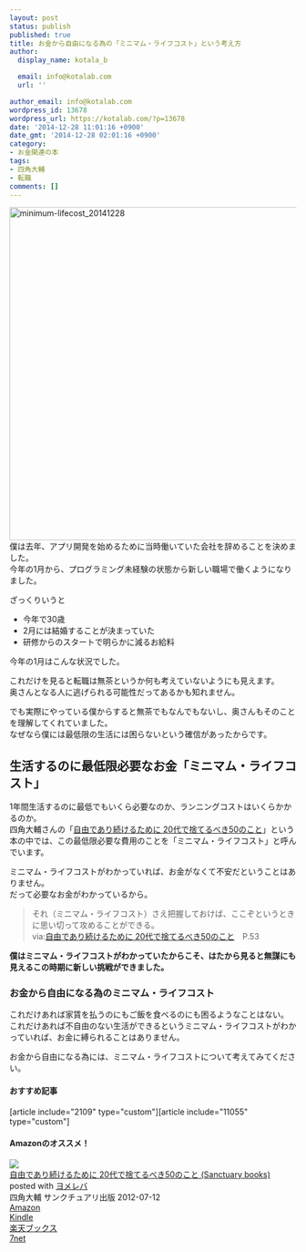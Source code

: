 ```yaml
---
layout: post
status: publish
published: true
title: お金から自由になる為の「ミニマム・ライフコスト」という考え方
author:
  display_name: kotala_b

  email: info@kotalab.com
  url: ''

author_email: info@kotalab.com
wordpress_id: 13678
wordpress_url: https://kotalab.com/?p=13678
date: '2014-12-28 11:01:16 +0900'
date_gmt: '2014-12-28 02:01:16 +0900'
category:
- お金関連の本
tags:
- 四角大輔
- 転職
comments: []
---
```

<p><img src="https://kotalab.com/wp-content/uploads/minimum-lifecost_20141228-780x585.jpg" alt="minimum-lifecost_20141228" width="780" height="585" class="aligncenter size-large wp-image-13680" /><br />
僕は去年、アプリ開発を始めるために当時働いていた会社を辞めることを決めました。<br />
今年の1月から、プログラミング未経験の状態から新しい職場で働くようになりました。</p>
<p>ざっくりいうと</p>
<ul>
<li>今年で30歳</li>
<li>2月には結婚することが決まっていた</li>
<li>研修からのスタートで明らかに減るお給料</li>
</ul>
<p>今年の1月はこんな状況でした。</p>
<p>これだけを見ると転職は無茶というか何も考えていないようにも見えます。<br />
奥さんとなる人に逃げられる可能性だってあるかも知れません。</p>
<p>でも実際にやっている僕からすると無茶でもなんでもないし、奥さんもそのことを理解してくれていました。<br />
なぜなら僕には最低限の生活には困らないという確信があったからです。<br />
</p>
<!--more-->
<h2>生活するのに最低限必要なお金「ミニマム・ライフコスト」</h2>
<p>1年間生活するのに最低でもいくら必要なのか、ランニングコストはいくらかかるのか。<br />
四角大輔さんの「<a href="https://www.amazon.co.jp/exec/obidos/asin/4861139716/same-22/" rel="nofollow" target="_blank">自由であり続けるために 20代で捨てるべき50のこと</a>」という本の中では、この最低限必要な費用のことを「ミニマム・ライフコスト」と呼んでいます。</p>
<p>ミニマム・ライフコストがわかっていれば、お金がなくて不安だということはありません。<br />
だって必要なお金がわかっているから。</p>
<blockquote><p>それ（ミニマム・ライフコスト）さえ把握しておけば、ここぞというときに思い切って攻めることができる。<br />
via:<a href="https://www.amazon.co.jp/exec/obidos/asin/4861139716/same-22/" rel="nofollow" target="_blank">自由であり続けるために 20代で捨てるべき50のこと</a>　P.53</p></blockquote>
<p><strong>僕はミニマム・ライフコストがわかっていたからこそ、はたから見ると無謀にも見えるこの時期に新しい挑戦ができました。</strong></p>
<h3>お金から自由になる為のミニマム・ライフコスト</h3>
<p>これだけあれば家賃を払うのにもご飯を食べるのにも困るようなことはない。<br />
これだけあれば不自由のない生活ができるというミニマム・ライフコストがわかっていれば、お金に縛られることはありません。</p>
<p>お金から自由になる為には、ミニマム・ライフコストについて考えてみてください。</p>
<h4 class="rel">おすすめ記事</h4>
<p>[article include="2109" type="custom"][article include="11055" type="custom"]</p>
<div class="clear"></div>
<h4 class="aam">Amazonのオススメ！</h4>
<div class="booklink-box">
<div class="booklink-image"><a href="https://www.amazon.co.jp/exec/obidos/asin/4861139716/same-22/" rel="nofollow" target="_blank"><img src="https://images-fe.ssl-images-amazon.com/images/I/41ZG9kjLQGL._SL160_.jpg" style="border: none;" /></a></div>
<div class="booklink-info">
<div class="booklink-name"><a href="https://www.amazon.co.jp/exec/obidos/asin/4861139716/same-22/" rel="nofollow" target="_blank">自由であり続けるために 20代で捨てるべき50のこと (Sanctuary books)</a>
<div class="booklink-powered-date">posted with <a href="https://yomereba.com" rel="nofollow" target="_blank">ヨメレバ</a></div>
</div>
<div class="booklink-detail">四角大輔 サンクチュアリ出版 2012-07-12    </div>
<div class="booklink-link2">
<div class="shoplinkamazon"><a href="https://www.amazon.co.jp/exec/obidos/asin/4861139716/same-22/" rel="nofollow" target="_blank" title="アマゾン" >Amazon</a></div>
<div class="shoplinkkindle"><a href="https://www.amazon.co.jp/exec/obidos/ASIN/B00IUE8QRC/same-22/" rel="nofollow" target="_blank" >Kindle</a></div>
<div class="shoplinkrakuten"><a href="http://c.af.moshimo.com/af/c/click?a_id=374939&p_id=56&pc_id=56&pl_id=637&s_v=b5Rz2P0601xu&url=http%3A%2F%2Fbooks.rakuten.co.jp%2Frb%2F11731716%2F" rel="nofollow" target="_blank" title="楽天ブックス" >楽天ブックス</a></div>
<div class="shoplinkseven"><a href="https://ck.jp.ap.valuecommerce.com/servlet/referral?sid=2967684&pid=883100332&vc_url=http%3A%2F%2Fwww.7netshopping.jp%2Fbooks%2Fsearch_result%2F%3Fctgy%3Dbooks%26code%3D4861139716" rel="nofollow" target="_blank" title="セブンネットショッピング" >7net</a></div>
</p></div>
</div>
<div class="booklink-footer"></div>
</div>
